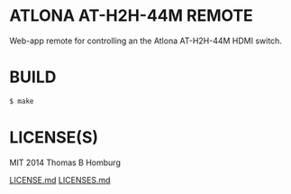 # ATLONA AT-H2H-44M REMOTE

Web-app remote for controlling an the Atlona AT-H2H-44M HDMI switch.

# BUILD

```bash
$ make
```

# LICENSE(S)

MIT 2014 Thomas B Homburg

[LICENSE.md](LICENSE.md)
[LICENSES.md](LICENSES.md)

